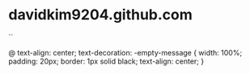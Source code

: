 # davidkim9204.github.com

``

@ text-align: center; text-decoration: -empty-message { width: 100%; padding: 20px; border: 1px solid black; text-align: center; }
